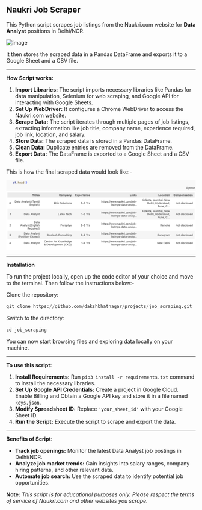 ## Naukri Job Scraper

This Python script scrapes job listings from the Naukri.com website for **Data Analyst** positions in Delhi/NCR. 

![image](https://cdn.prod.website-files.com/65d48bc2b64ae3248b634894/664456d40e4d86aa223b002b_663cc350a3c22ab469f8bac7_JobScrapingMethodsInsightsandAlternatives_1.svg)

It then stores the scraped data in a Pandas DataFrame and exports it to a Google Sheet and a CSV file.

---

**How Script works:**

1. **Import Libraries:** The script imports necessary libraries like Pandas for data manipulation, Selenium for web scraping, and Google API for interacting with Google Sheets.
2. **Set Up WebDriver:** It configures a Chrome WebDriver to access the Naukri.com website.
3. **Scrape Data:** The script iterates through multiple pages of job listings, extracting information like job title, company name, experience required, job link, location, and salary.
4. **Store Data:** The scraped data is stored in a Pandas DataFrame.
5. **Clean Data:** Duplicate entries are removed from the DataFrame.
6. **Export Data:** The DataFrame is exported to a Google Sheet and a CSV file.

This is how the final scraped data would look like:-

![image](/job_scraping/image.png)

---

**Installation**

To run the project locally, open up the code editor of your choice and move to the terminal. Then follow the instructions below:-

Clone the repository:

```python
git clone https://github.com/dakshbhatnagar/projects/job_scraping.git
```

Switch to the directory:

```python
cd job_scraping
```

You can now start browsing files and exploring data locally on your machine.

---

**To use this script:**

1. **Install Requirements:** Run `pip3 install -r requirements.txt` command to install the necessary libraries.
2. **Set Up Google API Credentials:** Create a project in Google Cloud. Enable Billing and Obtain a Google API key and store it in a file named `keys.json`.
3. **Modify Spreadsheet ID:** Replace `'your_sheet_id'` with your Google Sheet ID.
4. **Run the Script:** Execute the script to scrape and export the data.

---

**Benefits of Script:**

* **Track job openings:** Monitor the latest Data Analyst job postings in Delhi/NCR.
* **Analyze job market trends:** Gain insights into salary ranges, company hiring patterns, and other relevant data.
* **Automate job search:** Use the scraped data to identify potential job opportunities.

**Note:** *This script is for educational purposes only. Please respect the terms of service of Naukri.com and other websites you scrape.*
